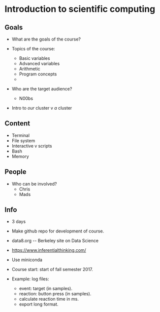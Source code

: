 # Introduction to scientific computing #

## Goals ##

* What are the goals of the course?

* Topics of the course:
    * Basic variables
    * Advanced variables
    * Arithmetic
    * Program concepts
    *
    
* Who are the target audience?
    * N00bs
* Intro to *our* cluster v *a* cluster

## Content ##

* Terminal
* File system
* Interactive v scripts
* Bash
* Memory


## People ##

* Who can be involved?
    - Chris
    - Mads


## Info ##

* 3 days 
* Make github repo for development of course.
* data8.org -- Berkeley site on Data Science
* https://www.inferentialthinking.com/
* Use miniconda
* Course start: start of fall semester 2017.

* Example: log files:
    * event: target (in samples).
    * reaction: button press (in samples).
    * calculate reaction time in ms.
    * export long format.
